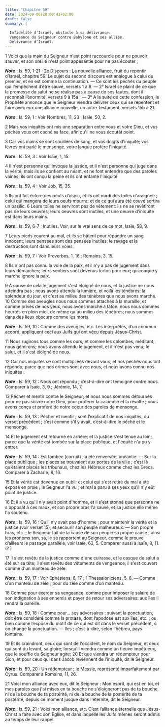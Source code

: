 ```yaml
---
title: "Chapitre 59"
date: 2024-09-06T20:00:41+02:00
draft: false
summary: |
  
  Infidélité d’Israël, obstacle à sa délivrance.
  Vengeance du Seigneur contre Babylone et ses alliés.
  Délivrance d’Israël.
---
```



1 Voici que la main du Seigneur n'est point raccourcie pour ne pouvoir sauver, et son oreille n'est point appesantie pour ne pas écouter ;

***Note*** :  Is. 59, 1-21 : 2e Discours : La nouvelle alliance, fruit du repentir d’Israël, chapitre 59. Le sujet du second discours est analogue à celui du premier, et en est comme la continuation. ― Ce sont les péchés du peuple qui l’empêchent d’être sauvé, versets 1 à 8. ― 2° Israël se plaint de ce que la promesse du salut ne se réalise pas à cause de ses fautes, dont il reconnaît l’énormité, versets 9 à 15a . ― 3° A la suite de cette confession, le Prophète annonce que le Seigneur viendra délivrer ceux qui se repentent et faire avec eux une alliance nouvelle, un autre Testament, versets 15b à 21.

***Note*** :  Is. 59, 1 : Voir Nombres, 11, 23 ; Isaïe, 50, 2.

2 Mais vos iniquités ont mis une séparation entre vous et votre Dieu, et vos péchés vous ont caché sa face, afin qu'il ne vous écoutât point.


3 Car vos mains se sont souillées de sang, et vos doigts d'iniquité; vos lèvres ont parlé le mensonge, votre langue profère l'iniquité.

***Note*** :  Is. 59, 3 : Voir Isaïe, 1, 15.

4 Il n'est personne qui invoque la justice, et il n'est personne qui juge dans la vérité; mais ils se confient au néant, et ne font entendre que des paroles vaines; ils ont conçu la peine et ils ont enfanté l'iniquité.

***Note*** :  Is. 59, 4 : Voir Job, 15, 35.


5 Ils ont fait éclore des oeufs d'aspic, et ils ont ourdi des toiles d'araignée ; celui qui mangera de leurs oeufs mourra; et de ce qui aura été couvé sortira un basilic. 6 Leurs toiles ne serviront pas de vêtement: ils ne se revêtiront pas de leurs oeuvres; leurs oeuvres sont inutiles, et une oeuvre d'iniquité est dans leurs mains.

***Note*** :  Is. 59, 6-7 : Inutiles. Voir, sur le vrai sens de ce mot, Isaïe, 58, 9.


7 Leurs pieds courent au mal, et ils se hâtent pour répandre un sang innocent; leurs pensées sont des pensées inutiles; le ravage et la destruction sont dans leurs voies.

***Note*** :  Is. 59, 7 : Voir Proverbes, 1, 16 ; Romains, 3, 15.

8 Ils n'ont pas connu la voie de la paix, et il n'y a pas de jugement dans leurs démarches; leurs sentiers sont devenus tortus pour eux; quiconque y marche ignore la paix.


9 A cause de cela le jugement s'est éloigné de nous, et la justice ne nous atteindra pas ; nous avons attendu la lumière, et voilà les ténèbres; la splendeur du jour, et c'est au milieu des ténèbres que nous avons marché. 10 Comme des aveugles nous nous sommes attachés à la muraille, et comme privés de nos yeux, nous avons marché à tâton: nous nous sommes heurtés en plein midi, de même qu'au milieu des ténèbres; nous sommes dans des lieux obscurs comme les morts.

***Note*** :  Is. 59, 10 : Comme des aveugles, etc. Les interprètes, d’un commun accord, appliquent ceci aux Juifs qui ont vécu depuis Jésus-Christ.

11 Nous rugirons tous comme les ours, et comme les colombes, méditant, nous gémirons; nous avons attendu le jugement, et il n'est pas venu; le salut, et il s'est éloigné de nous.


12 Car nos iniquités se sont multipliées devant vous, et nos péchés nous ont répondu; parce que nos crimes sont avec nous, et nous avons connu nos iniquités :

***Note*** :  Is. 59, 12 : Nous ont répondu ; c’est-à-dire ont témoigné contre nous. Comparer à Isaïe, 3, 9 ; Jérémie, 14, 7.

13 Pécher et mentir contre le Seigneur; et nous nous sommes détournés pour ne pas suivre notre Dieu, pour proférer la calomnie et la révolte ; nous avons conçu et proféré de notre coeur des paroles de mensonge.

***Note*** :  Is. 59, 13 : Pécher et mentir ; sont l’explicatif de nos iniquités, du verset précédent ; c’est comme s’il y avait, c’est-à-dire le péché et le mensonge.

14 Et le jugement est retourné en arrière; et la justice s'est tenue au loin; parce que la vérité est tombée sur la place publique, et l'équité n'a pu y entrer.

***Note*** :  Is. 59, 14 : Est tombée (corruit) ; a été renversée, anéantie. ― Sur la place publique ; les places se trouvaient aux portes de la ville ; c’est là qu’étaient placés les tribunaux, chez les Hébreux comme chez les Grecs. Comparer à Zacharie, 8, 16.

15 Et la vérité est devenue en oubli; et celui qui s'est retiré du mal a été exposé en proie ; le Seigneur l'a vu ; et mal a paru à ses yeux qu'il n'y eût point de justice.


16 Et il a vu qu'il n'y avait point d'homme, et il s'est étonné que personne ne s'opposât à ces maux, et son propre bras l'a sauvé, et sa justice elle même l'a soutenu.

***Note*** :  Is. 59, 16 : Qu’il n’y avait pas d’homme ; pour maintenir la vérité et la justice (voir verset 15), et secourir son peuple malheureux. ― Son propre bras, etc. ; le Seigneur fait de la cause de son peuple sa propre cause ; ainsi les pronoms son, sa, le se rapportent au Seigneur, comme le prouve d’ailleurs le passage parallèle, voir Isaïe, 63, 5. Comparer aussi à Isaïe, 8, 11. (? )

17 Il s'est revêtu de la justice comme d'une cuirasse, et le casque de salut a été sur sa tête; il s'est revêtu des vêtements de vengeance, il s'est couvert comme d'un manteau de zèle.

***Note*** :  Is. 59, 17 : Voir Ephésiens, 6, 17 ; 1 Thessaloniciens, 5, 8. ― Comme d’un manteau de zèle ; pour du zèle comme d’un manteau.

18 Comme pour exercer sa vengeance, comme pour imposer le salaire de son indignation à ses ennemis et payer de retour ses adversaires: aux îles il rendra la pareille.

***Note*** :  Is. 59, 18 : Comme pour… ses adversaires ; suivant la ponctuation, doit être considéré comme la protase, dont l’apodose est aux îles, etc. ; ou bien comme l’exposé du motif de ce qui est dit dans le verset précédent, si on change la ponctuation. ― Iles ; c’est-à-dire, selon l’hébreu, pays lointains.


19 Et ils craindront, ceux qui sont de l'occident, le nom du Seigneur, et ceux qui sont du levant, sa gloire; lorsqu'il viendra comme un fleuve impétueux, que le souffle du Seigneur agite; 20 Et que viendra un rédempteur pour Sion, et pour ceux qui dans Jacob reviennent de l'iniquité, dit le Seigneur.

***Note*** :  Is. 59, 20 : Un rédempteur ; le Messie, représenté imparfaitement par Cyrus. Comparer à Romains, 11, 26.


21 Voici mon alliance avec eux, dit le Seigneur : Mon esprit, qui est en toi, et mes paroles que j'ai mises en ta bouche ne s'éloigneront pas de ta bouche, ni de la bouche de ta postérité, ni de la bouche de la postérité de ta postérité, depuis ce moment jusque dans l'éternité, dit le Seigneur.

***Note*** :  Is. 59, 21 : Voici mon alliance, etc. C’est l’alliance éternelle que Jésus-Christ a faite avec son Eglise, et dans laquelle les Juifs mêmes seront admis au temps de leur rappel.

